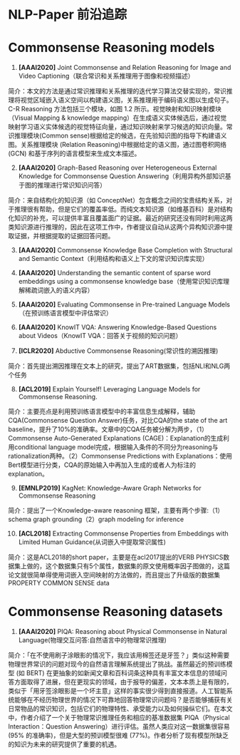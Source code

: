 # NLP-Paper 前沿追踪

# Commonsense Reasoning models
1. **[AAAI2020]** Joint Commonsense and Relation Reasoning for Image and Video Captioning（联合常识和关系推理用于图像和视频描述）

简介：本文的方法是通过常识推理和关系推理的迭代学习算法交替实现的，常识推理将视觉区域嵌入语义空间以构建语义图，关系推理用于编码语义图以生成句子。
C-R Reasoning 方法包括三个模块，如图 1.2 所示。视觉映射和知识映射模块（Visual Mapping & knowledge mapping）在生成语义实体候选后，通过视觉映射学习语义实体候选的视觉特征向量，通过知识映射来学习候选的知识向量。常识推理模块(Common sense)根据给定的候选，在先验知识图的指导下构建语义图。关系推理模块 (Relation Reasoning)中根据给定的语义图，通过图卷积网络 (GCN) 和基于序列的语言模型来生成文本描述。

2. **[AAAI2020]** Graph-Based Reasoning over Heterogeneous External Knowledge for Commonsense Question Answering（利用异构外部知识基于图的推理进行常识知识问答）

简介：来自结构化的知识源（如 ConceptNet）包含概念之间的宝贵结构关系，对于推理很有帮助，但是它们的覆盖率低。而纯文本知识源（如维基百科）是对结构化知识的补充，可以提供丰富且覆盖面广的证据。最近的研究还没有同时利用这两类知识源进行推理的，因此在这项工作中，作者提议自动从这两个异构知识源中提取证据，并根据提取的证据回答问题。

3. **[AAAI2020]** Commonsense Knowledge Base Completion with Structural and Semantic Context（利用结构和语义上下文的常识知识库实现）

4. **[AAAI2020]** Understanding the semantic content of sparse word embeddings using a commonsense knowledge base（使用常识知识库理解稀疏词嵌入的语义内容）

5. **[AAAI2020]** Evaluating Commonsense in Pre-trained Language Models（在预训练语言模型中评估常识）

6. **[AAAI2020]** KnowIT VQA: Answering Knowledge-Based Questions about Videos（KnowIT VQA：回答关于视频的知识问题）

7. **[ICLR2020]** Abductive Commonsense Reasoning(常识性的溯因推理)

简介：首先提出溯因推理在文本上的研究，提出了ART数据集，包括NLI和NLG两个任务

8. **[ACL2019]** Explain Yourself! Leveraging Language Models for Commonsense Reasoning.

简介：主要亮点是利用预训练语言模型中的丰富信息生成解释，辅助CQA(Commonsense Question Answer)任务，对比CQA的the state of the art baseline，提升了10%的准确率。文章中的CQA任务被分解为两步，（1）Commonsense Auto-Generated Explanations (CAGE)：Explanation的生成利用conditional language model完成，根据输入条件的不同分为reasoning与rationalization两种。（2）Commonsense Predictions with Explanations：使用Bert模型进行分类，CQA的原始输入中再加入生成的或者人为标注的explanation。

9. **[EMNLP2019]** KagNet: Knowledge-Aware Graph Networks for Commonsense Reasoning

简介：提出了一个Knowledge-aware reasoning 框架，主要有两个步骤:（1）schema graph grounding（2）graph modeling for inference

10. **[ACL2018]** Extracting Commonsense Properties from Embeddings with Limited Human Guidance(从词嵌入中提取常识属性)

简介：这是ACL2018的short paper，主要是在acl2017提出的VERB PHYSICS数据集上做的，这个数据集只有5个属性，数据集的原文使用概率因子图做的，这篇论文就很简单得使用词嵌入空间映射的方法做的，而且提出了升级版的数据集PROPERTY COMMON SENSE data


# Commonsense Reasoning datasets

1. **[AAAI2020]** PIQA: Reasoning about Physical Commonsense in Natural Language(物理交互问答:自然语言中的物理常识推理)

简介：「在不使用刷子涂眼影的情况下，我应该用棉签还是牙签？」类似这种需要物理世界常识的问题对现今的自然语言理解系统提出了挑战。虽然最近的预训练模型 (如 BERT) 在更抽象的如新闻文章和百科词条这种具有丰富文本信息的领域问答方面取得了进展，但在更现实的领域，由于报导的偏差，文本本质上是有限的，类似于「用牙签涂眼影是一个坏主意」这样的事实很少得到直接报道。人工智能系统能够在不经历物理世界的情况下可靠地回答物理常识问题吗？是否能够捕获有关日常物品的常识知识，包括它们的物理特性、承受能力以及如何操纵它们。在本文中，作者介绍了一个关于物理常识推理任务和相应的基准数据集 PIQA（Physical Interaction：Question Answering）进行评估。虽然人类应对这一数据集很容易 (95% 的准确率)，但是大型的预训模型很难 (77%)。作者分析了现有模型所缺乏的知识为未来的研究提供了重要的机遇。
